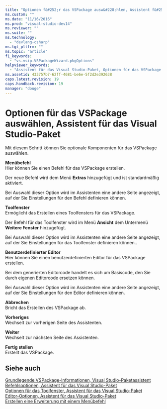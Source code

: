 ```yaml
---
title: "Optionen f&#252;r das VSPackage ausw&#228;hlen, Assistent f&#252;r das Visual Studio-Paket | Microsoft Docs"
ms.custom: ""
ms.date: "11/16/2016"
ms.prod: "visual-studio-dev14"
ms.reviewer: ""
ms.suite: ""
ms.technology: 
  - "devlang-csharp"
ms.tgt_pltfrm: ""
ms.topic: "article"
f1_keywords: 
  - "vs.vsip.VSPackageWizard.pkgOptions"
helpviewer_keywords: 
  - "Assistent für das Visual Studio-Paket, Optionen für das VSPackage auswählen"
ms.assetid: 433757b7-62ff-4681-be6e-5f2d2e392638
caps.latest.revision: 19
caps.handback.revision: 19
manager: "douge"
---
```

# Optionen f&#252;r das VSPackage ausw&#228;hlen, Assistent f&#252;r das Visual Studio-Paket
Mit diesem Schritt können Sie optionale Komponenten für das VSPackage auswählen.  
  
 **Menübefehl**  
 Hier können Sie einen Befehl für das VSPackage erstellen.  
  
 Der neue Befehl wird dem Menü **Extras** hinzugefügt und ist standardmäßig aktiviert.  
  
 Bei Auswahl dieser Option wird im Assistenten eine andere Seite angezeigt, auf der Sie Einstellungen für den Befehl definieren können.  
  
 **Toolfenster**  
 Ermöglicht das Erstellen eines Toolfensters für das VSPackage.  
  
 Der Befehl für das Toolfenster wird im Menü **Ansicht** dem Untermenü **Weitere Fenster** hinzugefügt.  
  
 Bei Auswahl dieser Option wird im Assistenten eine andere Seite angezeigt, auf der Sie Einstellungen für das Toolfenster definieren können..  
  
 **Benutzerdefinierter Editor**  
 Hier können Sie einen benutzerdefinierten Editor für das VSPackage erstellen.  
  
 Bei dem generierten Editorcode handelt es sich um Basiscode, den Sie durch eigenen Editorcode ersetzen können.  
  
 Bei Auswahl dieser Option wird im Assistenten eine andere Seite angezeigt, auf der Sie Einstellungen für den Editor definieren können.  
  
 **Abbrechen**  
 Bricht das Erstellen des VSPackage ab.  
  
 **Vorheriges**  
 Wechselt zur vorherigen Seite des Assistenten.  
  
 **Weiter**  
 Wechselt zur nächsten Seite des Assistenten.  
  
 **Fertig stellen**  
 Erstellt das VSPackage.  
  
## Siehe auch  
 [Grundlegende VSPackage\-Informationen, Visual Studio\-Paketassistent](../misc/basic-vspackage-information-visual-studio-package-wizard.md)   
 [Befehlsoptionen, Assistent für das Visual Studio\-Paket](../misc/command-options-visual-studio-package-wizard.md)   
 [Optionen für das Toolfenster, Assistent für das Visual Studio\-Paket](../misc/tool-window-options-visual-studio-package-wizard.md)   
 [Editor\-Optionen, Assistent für das Visual Studio\-Paket](../misc/editor-options-visual-studio-package-wizard.md)   
 [Erstellen eine Erweiterung mit einem Menübefehl](../extensibility/creating-an-extension-with-a-menu-command.md)